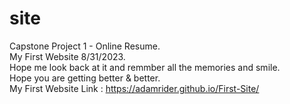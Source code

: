 # site
Capstone Project 1 - Online Resume. <br/>
My First Website 8/31/2023. <br/>
Hope me look back at it and remmber all the memories and smile. <br/>
Hope you are getting better & better. <br/>
My First Website Link : https://adamrider.github.io/First-Site/ <br/>
